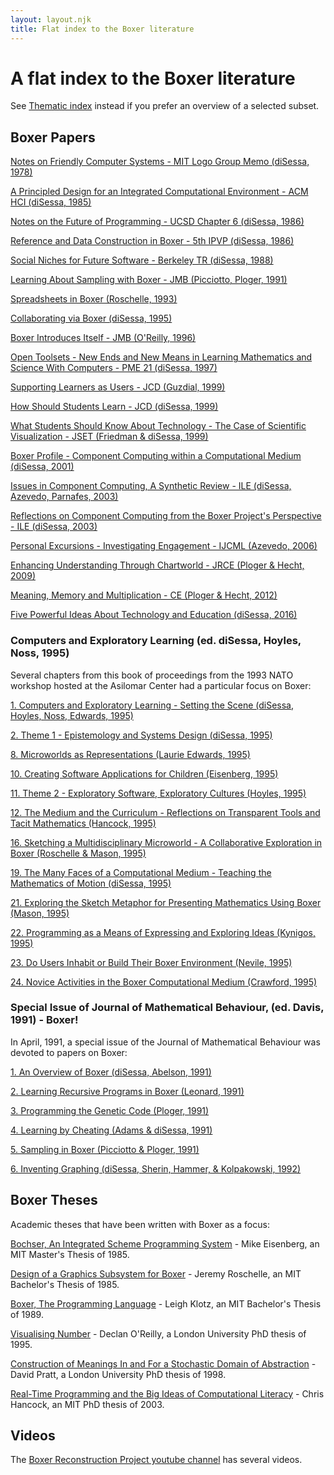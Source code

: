```yaml
---
layout: layout.njk
title: Flat index to the Boxer literature
---
```


# A flat index to the Boxer literature

See [Thematic index](<../Thematic index>) instead if you prefer  an overview of a selected subset.

## Boxer Papers

[Notes on Friendly Computer Systems - MIT Logo Group Memo (diSessa, 1978)](<../papers/Notes on Friendly Computer Systems - MIT Logo Group Memo (diSessa, 1978).pdf>)

[A Principled Design for an Integrated Computational Environment - ACM HCI (diSessa, 1985)](<../papers/A Principled Design for an Integrated Computational Environment - ACM HCI (diSessa, 1985).pdf>)

[Notes on the Future of Programming - UCSD Chapter 6 (diSessa, 1986)](<../papers/Notes on the Future of Programming - UCSD Chapter 6 (diSessa, 1986).pdf>)

[Reference and Data Construction in Boxer - 5th IPVP (diSessa, 1986)](<../papers/Reference and Data Construction in Boxer - 5th IPVP (diSessa, 1986).pdf>)

[Social Niches for Future Software - Berkeley TR (diSessa, 1988)](<../papers/Social Niches for Future Software - Berkeley TR (diSessa, 1988).pdf>)

[Learning About Sampling with Boxer - JMB (Picciotto, Ploger, 1991)](<../papers/Learning About Sampling with Boxer - JMB (Picciotto, Ploger, 1991).pdf>)

[Spreadsheets in Boxer (Roschelle, 1993)](<../papers/Spreadsheets in Boxer (Roschelle, 1993).pdf>)

[Collaborating via Boxer (diSessa, 1995)](<../papers/Collaborating via Boxer (diSessa, 1995).pdf>)

[Boxer Introduces Itself - JMB (O'Reilly, 1996)](<../papers/Boxer Introduces Itself - JMB (O'Reilly, 1996).pdf>)

[Open Toolsets - New Ends and New Means in Learning Mathematics and Science With Computers - PME 21 (diSessa, 1997)](<../papers/Open Toolsets - New Ends and New Means in Learning Mathematics and Science With Computers - PME 21 (diSessa, 1997).pdf>)

[Supporting Learners as Users - JCD (Guzdial, 1999)](<../papers/Supporting Learners as Users - JCD (Guzdial, 1999).pdf>)

[How Should Students Learn - JCD (diSessa, 1999)](<../papers/How Should Students Learn - JCD (diSessa, 1999).pdf>)

[What Students Should Know About Technology - The Case of Scientific Visualization - JSET (Friedman & diSessa, 1999)](<../papers/What Students Should Know About Technology - Scientific Visualization - JSET (Friedman & diSessa, 1999).pdf>)

[Boxer Profile - Component Computing within a Computational Medium (diSessa, 2001)](<../papers/Boxer Profile - Component Computing within a Computational Medium (diSessa, 2001).pdf>)

[Issues in Component Computing, A Synthetic Review - ILE (diSessa, Azevedo, Parnafes, 2003)](<../papers/Issues in Component Computing, A Synthetic Review - ILE (diSessa, Azevedo, Parnafes, 2003).pdf>)

[Reflections on Component Computing from the Boxer Project's Perspective - ILE (diSessa, 2003)](<../papers/Reflections on Component Computing from the Boxer Project's Perspective - ILE (diSessa, 2003).pdf>)

[Personal Excursions - Investigating Engagement - IJCML (Azevedo, 2006)](<../papers/Personal Excursions - Investigating Engagement - IJCML (Azevedo, 2006).pdf>)

[Enhancing Understanding Through Chartworld - JRCE (Ploger & Hecht, 2009)](<../papers/Enhancing Understanding Through Chartworld - JRCE (Ploger & Hecht, 2009).pdf>)

[Meaning, Memory and Multiplication - CE (Ploger & Hecht, 2012)](<../papers/Meaning, Memory and Multiplication - CE (Ploger & Hecht, 2012).pdf>)

[Five Powerful Ideas About Technology and Education (diSessa, 2016)](<../papers/Five Powerful Ideas About Technology and Education (diSessa, 2016).pdf>)

### Computers and Exploratory Learning (ed. diSessa, Hoyles, Noss, 1995)

Several chapters from this book of proceedings from the 1993 NATO workshop hosted at the Asilomar Center had a particular
focus on Boxer:

[1. Computers and Exploratory Learning - Setting the Scene (diSessa, Hoyles, Noss, Edwards, 1995)](<../papers/CaEL/1. Computers and Exploratory Learning - Setting the Scene (diSessa, Hoyles, Noss, Edwards, 1995).pdf>)

[2. Theme 1 - Epistemology and Systems Design (diSessa, 1995)](<../papers/CaEL/2. Theme 1 - Epistemology and Systems Design (diSessa, 1995).pdf>)

[8. Microworlds as Representations (Laurie Edwards, 1995)](<../papers/CaEL/8. Microworlds as Representations (Laurie Edwards, 1995).pdf>)

[10. Creating Software Applications for Children (Eisenberg, 1995)](<../papers/CaEL/10. Creating Software Applications for Children (Eisenberg, 1995).pdf>)

[11. Theme 2 - Exploratory Software, Exploratory Cultures (Hoyles, 1995)](<../papers/CaEL/11. Theme 2 - Exploratory Software, Exploratory Cultures (Hoyles, 1995).pdf>)

[12. The Medium and the Curriculum - Reflections on Transparent Tools and Tacit Mathematics (Hancock, 1995)](<../papers/CaEL/12. The Medium and the Curriculum - Reflections on Transparent Tools and Tacit Mathematics (Hancock, 1995).pdf>)

[16. Sketching a Multidisciplinary Microworld - A Collaborative Exploration in Boxer (Roschelle & Mason, 1995)](<../papers/CaEL/16. Sketching a Multidisciplinary Microworld - A Collaborative Exploration in Boxer (Roschelle & Mason, 1995).pdf>)

[19. The Many Faces of a Computational Medium - Teaching the Mathematics of Motion (diSessa, 1995)](<../papers/CaEL/19. The Many Faces of a Computational Medium - Teaching the Mathematics of Motion (diSessa, 1995).pdf>)

[21. Exploring the Sketch Metaphor for Presenting Mathematics Using Boxer (Mason, 1995)](<../papers/CaEL/21. Exploring the Sketch Metaphor for Presenting Mathematics Using Boxer (Mason, 1995).pdf>)

[22. Programming as a Means of Expressing and Exploring Ideas (Kynigos, 1995)](<../papers/CaEL/22. Programming as a Means of Expressing and Exploring Ideas (Kynigos, 1995).pdf>)

[23. Do Users Inhabit or Build Their Boxer Environment (Nevile, 1995)](<../papers/CaEL/23. Do Users Inhabit or Build Their Boxer Environment (Nevile, 1995).pdf>)

[24. Novice Activities in the Boxer Computational Medium (Crawford, 1995)](<../papers/CaEL/24. Novice Activities in the Boxer Computational Medium (Crawford, 1995).pdf>)


### Special Issue of Journal of Mathematical Behaviour, (ed. Davis, 1991) - Boxer!

In April, 1991, a special issue of the Journal of Mathematical Behaviour was devoted to papers on Boxer:

[1. An Overview of Boxer (diSessa, Abelson, 1991)](<../papers/JMB/1. An Overview of Boxer (diSessa, Abelson, 1991).pdf>)

[2. Learning Recursive Programs in Boxer (Leonard, 1991)](<../papers/JMB/2. Learning Recursive Programs in Boxer (Leonard, 1991).pdf>)

[3. Programming the Genetic Code (Ploger, 1991)](<../papers/JMB/3. Programming the Genetic Code (Ploger, 1991).pdf>)

[4. Learning by Cheating (Adams & diSessa, 1991)](<../papers/JMB/4. Learning by Cheating (Adams & diSessa, 1991).pdf>)

[5. Sampling in Boxer (Picciotto & Ploger, 1991)](<../papers/JMB/5. Sampling in Boxer (Picciotto & Ploger, 1991).pdf>)

[6. Inventing Graphing (diSessa, Sherin, Hammer, & Kolpakowski, 1992)](<../papers/JMB/6. Inventing Graphing (diSessa, Sherin, Hammer, & Kolpakowski, 1992).pdf>)

## Boxer Theses

Academic theses that have been written with Boxer as a focus:

[Bochser, An Integrated Scheme Programming System](<../theses/Bochser, An Integrated Scheme Programming System (Eisenberg, MIT MSc, 1985).pdf>) -
Mike Eisenberg, an MIT Master's Thesis of 1985. 

[Design of a Graphics Subsystem for Boxer](<../theses/Design of a Graphics Subsystem for Boxer (Roschelle, MIT BSc, 1985).pdf>) -
Jeremy Roschelle, an MIT Bachelor's Thesis of 1985.

[Boxer, The Programming Language](<../theses/Boxer, The Programming Language (Klotz, MIT BSc, 1989).pdf>) - Leigh Klotz, an MIT Bachelor's
Thesis of 1989.

[Visualising Number](<../theses/Visualising Number (Declan O'Reilly, London PhD, 1995).pdf>) - Declan O'Reilly, a London
University PhD thesis of 1995.

[Construction of Meanings In and For a Stochastic Domain of Abstraction](<../theses/Construction of Meanings In and For a Stochastic Domain of Abstraction (Pratt, London PhD, 1998).pdf>) - David
Pratt, a London University PhD thesis of 1998.

[Real-Time Programming and the Big Ideas of Computational Literacy](<../theses/Real-Time Programming and the Big Ideas of Computational Literacy (Hancock, MIT PhD, 2003).pdf>) -
Chris Hancock, an MIT PhD thesis of 2003.

## Videos

The [Boxer Reconstruction Project youtube channel](https://www.youtube.com/channel/UCM6mpnjb75v3FFrxH4vKlWQ) has several videos.
